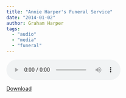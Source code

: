 ```yaml
---
title: "Annie Harper's Funeral Service"
date: "2014-01-02"
author: Graham Harper
tags:
  - "audio"
  - "media"
  - "funeral"
---
```


<audio controls src="/static/audio/annie-harpers-funeral.mp3"></audio>

[Download](/static/audio/annie-harpers-funeral.mp3)
